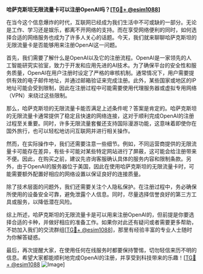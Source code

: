 **哈萨克斯坦无限流量卡可以注册OpenAI吗？[[TG💪+ @esim1088](https://t.me/s/esim1088)]**

在当今这个信息爆炸的时代，互联网已经成为我们生活中不可或缺的一部分。无论是工作、学习还是娱乐，都离不开网络的支持。而在享受网络便利的同时，如何选择合适的网络服务也成为了许多人关心的话题。今天，我们就来聊聊哈萨克斯坦的无限流量卡是否能够用来注册OpenAI这一问题。

首先，我们需要了解什么是OpenAI以及它的注册流程。OpenAI是一家领先的人工智能研究实验室，致力于开发和应用先进的AI技术。为了确保平台的安全性和服务质量，OpenAI在用户注册时设定了严格的审核机制。通常情况下，用户需要提供有效的电子邮件地址，并通过邮箱验证来完成注册。此外，某些国家或地区的IP地址可能会受到限制，因此在注册过程中可能需要使用代理服务器或虚拟专用网络（VPN）来绕过这些限制。

那么，哈萨克斯坦的无限流量卡能否满足上述条件呢？答案是肯定的。哈萨克斯坦的无限流量卡通常提供了稳定且快速的网络连接，这对于顺利完成OpenAI的注册过程至关重要。同时，许多无限流量套餐还支持国际漫游功能，这意味着即使你在国外旅行，也可以轻松地访问互联网并进行相关操作。

然而，在实际操作中，我们还需要注意一些细节。例如，不同运营商提供的无限流量卡可能存在差异，有些卡可能对某些特定网站进行了屏蔽，这可能会给注册带来不便。因此，在购买之前，建议先咨询客服确认具体的服务内容和限制条款。另外，由于OpenAI的服务器位于美国，因此在使用哈萨克斯坦的无限流量卡时，可能需要额外配置好相应的网络设置以保证良好的连接质量。

除了技术层面的问题外，我们还需要关注个人隐私保护。在注册过程中，务必确保所使用的设备安全可靠，避免泄露个人信息。同时，尽量选择信誉良好的第三方工具或服务，以降低潜在风险。

综上所述，哈萨克斯坦的无限流量卡是可以用来注册OpenAI的，但前提是你要选择合适的卡种，并做好相应的准备工作。如果你对此还有疑问或者需要更多帮助，不妨加入我们的交流群组[[TG💪+ @esim1088](https://t.me/s/esim1088)]，那里有经验丰富的专业人士随时为你解答疑惑。

最后，再次提醒大家，在使用任何在线服务时都要保持警惕，切勿轻信来历不明的信息。希望大家都能顺利地完成OpenAI的注册，并享受到科技带来的乐趣！[[TG💪+ @esim1088](https://t.me/s/esim1088) ![Image](https://i.postimg.cc/4NQfJmqS/Snipaste-2025-05-13-00-14-12.png)]